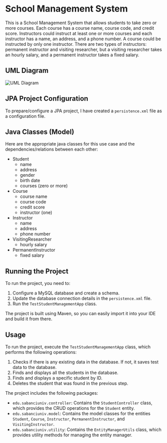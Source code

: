 School Management System
========================

This is a School Management System that allows students to take zero or more courses. Each course has a course name, course code, and credit score. Instructors could instruct at least one or more courses and each instructor has a name, an address, and a phone number. A course could be instructed by only one instructor. There are two types of instructors: permanent instructor and visiting researcher, but a visiting researcher takes an hourly salary, and a permanent instructor takes a fixed salary.

UML Diagram
-----------

![UML Diagram]()

JPA Project Configuration
-------------------------

To prepare/configure a JPA project, I have created a `persistence.xml` file as a configuration file.

Java Classes (Model)
--------------------

Here are the appropriate java classes for this use case and the dependencies/relations between each other:

-   Student
    -   name
    -   address
    -   gender
    -   birth date
    -   courses (zero or more)
-   Course
    -   course name
    -   course code
    -   credit score
    -   instructor (one)
-   Instructor
    -   name
    -   address
    -   phone number
-   VisitingResearcher
    -   hourly salary
-   PermanentInstructor
    -   fixed salary

Running the Project
-------------------

To run the project, you need to:

1.  Configure a MySQL database and create a schema.
2.  Update the database connection details in the `persistence.xml` file.
3.  Run the `TestStudentManagementApp` class.

The project is built using Maven, so you can easily import it into your IDE and build it from there.

Usage
-----

To run the project, execute the `TestStudentManagementApp` class, which performs the following operations:

1.  Checks if there is any existing data in the database. If not, it saves test data to the database.
2.  Finds and displays all the students in the database.
3.  Finds and displays a specific student by ID.
4.  Deletes the student that was found in the previous step.

The project includes the following packages:

-   `edu.sabanciuniv.controller`: Contains the `StudentController` class, which provides the CRUD operations for the `Student` entity.
-   `edu.sabanciuniv.model`: Contains the model classes for the entities `Student`, `Course`, `Instructor`, `PermanentInstructor`, and `VisitingInstructor`.
-   `edu.sabanciuniv.utility`: Contains the `EntityManagerUtils` class, which provides utility methods for managing the entity manager.
